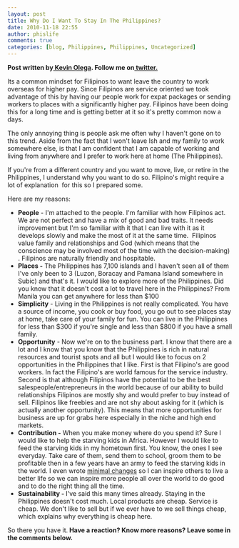 ```yaml
---
layout: post
title: Why Do I Want To Stay In The Philippines?
date: 2010-11-18 22:55
author: phislife
comments: true
categories: [blog, Philippines, Philippines, Uncategorized]
---
```

<strong>Post written by<a href="../../../../../about"> Kevin Olega</a>. Follow me on<a href="http://twitter.com/kevinolega"> twitter.</a></strong>

Its a common mindset for Filipinos to want leave the country to work overseas for higher pay. Since Filipinos are service oriented we took advantage of this by having our people work for expat packages or sending workers to places with a significantly higher pay. Filipinos have been doing this for a long time and is getting better at it so it's pretty common now a days.

The only annoying thing is people ask me often why I haven't gone on to this trend. Aside from the fact that I won't leave Ish and my family to work somewhere else, is that I am confident that I am capable of working and living from anywhere and I prefer to work here at home (The Philippines).

If you're from a different country and you want to move, live, or retire in the Philippines, I understand why you want to do so. Filipino's might require a lot of explanation  for this so I prepared some.

Here are my reasons:
<ul>
	<li><strong>People</strong> - I'm attached to the people. I'm familiar with how Filipinos act. We are not perfect and have a mix of good and bad traits. It needs improvement but I'm so familiar with it that I can live with it as it develops slowly and make the most of it at the same time.  Filipinos value family and relationships and God (which means that the conscience may be involved most of the time with the decision-making) . Filipinos are naturally friendly and hospitable.</li>
	<li><strong>Places -</strong> The Philippines has 7,100 islands and I haven't seen all of them I've only been to 3 (Luzon, Boracay and Pamana Island somewhere in Subic) and that's it. I would like to explore more of the Philippines. Did you know that it doesn't cost a lot to travel here in the Philippines? From Manila you can get anywhere for less than $100</li>
	<li><strong>Simplicity</strong> - Living in the Philippines is not really complicated. You have a source of income, you cook or buy food, you go out to see places stay at home, take care of your family for fun. You can live in the Philippines for less than $300 if you're single and less than $800 if you have a small family.</li>
	<li><strong>Opportunity</strong> - Now we're on to the business part. I know that there are a lot and I know that you know that the Philippines is rich in natural resources and tourist spots and all but I would like to focus on 2 opportunities in the Philippines that I like. First is that Filipino's are good workers. In fact the Filipino's are world famous for the service industry. Second is that although Filipinos have the potential to be the best salespeople/entrepreneurs in the world because of our ability to build relationships Filipinos are mostly shy and would prefer to buy instead of sell. Filipinos like freebies and are not shy about asking for it (which is actually another opportunity). This means that more opportunities for business are up for grabs here especially in the niche and high end markets.</li>
	<li><strong>Contribution -</strong> When you make money where do you spend it? Sure I would like to help the starving kids in Africa. However I would like to feed the starving kids in my hometown first. You know, the ones I see everyday. Take care of them, send them to school, groom them to be profitable then in a few years have an army to feed the starving kids in the world. I even wrote <a href="http://www.minimalchanges.com/blog">minimal changes</a> so I can inspire others to live a better life so we can inspire more people all over the world to do good and to do the right thing all the time.</li>
	<li><strong>Sustainability - </strong>I've said this many times already. Staying in the Philippines doesn't cost much. Local products are cheap. Service is cheap. We don't like to sell but if we ever have to we sell things cheap, which explains why everything is cheap here.</li>
</ul>
So there you have it.<strong> Have a reaction? Know more reasons? Leave some in the comments below.</strong>
